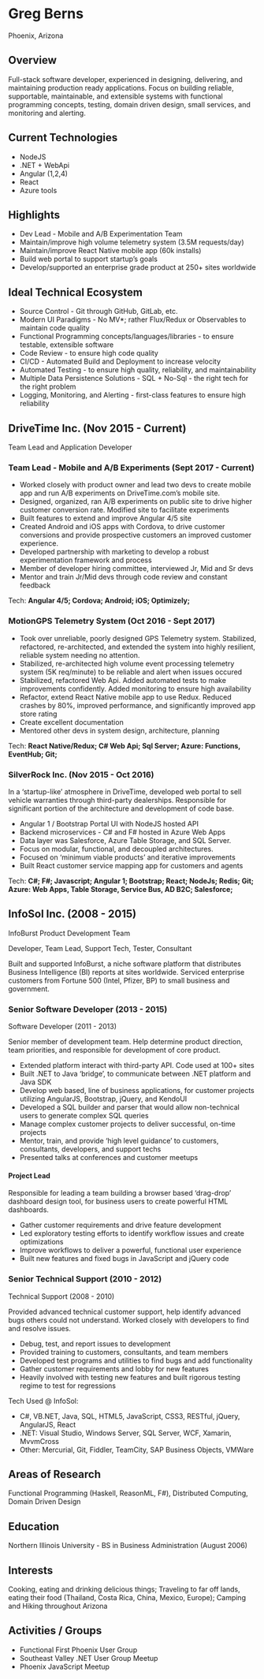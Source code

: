 # Greg Berns
Phoenix, Arizona

## Overview

Full-stack software developer, experienced in designing, delivering, and maintaining production ready applications. Focus on building reliable, supportable, maintainable, and extensible systems with functional programming concepts, testing, domain driven design, small services, and monitoring and alerting.

## Current Technologies

* NodeJS
* .NET + WebApi
* Angular (1,2,4)
* React
* Azure tools

## Highlights
* Dev Lead - Mobile and A/B Experimentation Team
* Maintain/improve high volume telemetry system (3.5M requests/day)
* Maintain/improve React Native mobile app (60k installs)
* Build web portal to support startup’s goals
* Develop/supported an enterprise grade product at 250+ sites worldwide

## Ideal Technical Ecosystem
* Source Control - Git through GitHub, GitLab, etc.
* Modern UI Paradigms - No MV*; rather Flux/Redux or Observables to maintain code quality
* Functional Programming concepts/languages/libraries - to ensure testable, extensible software
* Code Review - to ensure high code quality
* CI/CD - Automated Build and Deployment to increase velocity
* Automated Testing - to ensure high quality, reliability, and maintainability
* Multiple Data Persistence Solutions - SQL + No-Sql - the right tech for the right problem
* Logging, Monitoring, and Alerting - first-class features to ensure high reliability

## DriveTime Inc.  (Nov 2015 - Current)

Team Lead and Application Developer

### Team Lead - Mobile and A/B Experiments (Sept 2017 - Current)

* Worked closely with product owner and lead two devs to create mobile app and run A/B experiments on DriveTime.com’s mobile site.
* Designed, organized, ran A/B experiments on public site to drive higher customer conversion rate. Modified site to facilitate experiments
* Built features to extend and improve Angular 4/5 site
* Created Android and iOS apps with Cordova, to drive customer conversions and provide prospective customers an improved customer experience.
* Developed partnership with marketing to develop a robust experimentation framework and process
* Member of developer hiring committee, interviewed Jr, Mid and Sr devs
* Mentor and train Jr/Mid devs through code review and constant feedback

Tech: **Angular 4/5; Cordova; Android; iOS; Optimizely;**

### MotionGPS Telemetry System (Oct 2016 - Sept 2017)

* Took over unreliable, poorly designed GPS Telemetry system. Stabilized, refactored, re-architected, and extended the system into highly resilient, reliable system needing no attention.
* Stabilized, re-architected high volume event processing telemetry system (5K req/minute) to be reliable and alert when issues occured
* Stabilized, refactored Web Api. Added automated tests to make improvements confidently. Added monitoring to ensure high availability
* Refactor, extend React Native mobile app to use Redux. Reduced crashes by 80%, improved performance, and significantly improved app store rating
* Create excellent documentation
* Mentored other devs in system design, architecture, planning

Tech: **React Native/Redux; C# Web Api; Sql Server; Azure: Functions, EventHub; Git;**

### SilverRock Inc. (Nov 2015 - Oct 2016)

In a ‘startup-like’ atmosphere in DriveTime, developed web portal to sell vehicle warranties through third-party dealerships. Responsible for significant portion of the architecture and development of code base.

* Angular 1 / Bootstrap Portal UI with NodeJS hosted API
* Backend microservices - C# and F# hosted in Azure Web Apps 
* Data layer was Salesforce, Azure Table Storage, and SQL Server.
* Focus on modular, functional, and decoupled architectures.
* Focused on ‘minimum viable products’ and iterative improvements
* Built React customer service mapping app for customers and agents

Tech: **C#; F#; Javascript; Angular 1; Bootstrap; React; NodeJs; Redis; Git; Azure: Web Apps, Table Storage, Service Bus, AD B2C; Salesforce;**

## InfoSol Inc. (2008 - 2015)

InfoBurst Product Development Team 

Developer, Team Lead, Support Tech, Tester, Consultant

Built and supported InfoBurst, a niche software platform that distributes Business Intelligence (BI) reports at sites worldwide. Serviced enterprise customers from Fortune 500 (Intel, Pfizer, BP) to small business and government.

### Senior Software Developer  (2013 - 2015)

Software Developer (2011 - 2013)

Senior member of development team. Help determine product direction, team priorities, and responsible for development of core product.

* Extended platform interact with third-party API. Code used at 100+ sites
* Built .NET to Java ‘bridge’, to communicate between .NET platform and Java SDK
* Develop web based, line of business applications, for customer projects utilizing AngularJS, Bootstrap, jQuery, and KendoUI 
* Developed a SQL builder and parser that would allow non-technical users to generate complex SQL queries
* Manage complex customer projects to deliver successful, on-time projects
* Mentor, train, and provide ‘high level guidance’ to customers, consultants, developers, and support techs
* Presented talks at conferences and customer meetups

#### Project Lead

Responsible for leading a team building a browser based ‘drag-drop’ dashboard design tool, for business users to create powerful HTML dashboards.

* Gather customer requirements and drive feature development
* Led exploratory testing efforts to identify workflow issues and create optimizations 
* Improve workflows to deliver a powerful, functional user experience
* Built new features and fixed bugs in JavaScript and jQuery code

### Senior Technical Support  (2010 - 2012)

Technical Support (2008 - 2010)

Provided advanced technical customer support, help identify advanced bugs others could not understand. Worked closely with developers to find and resolve issues.

* Debug, test, and report issues to development
* Provided training to customers, consultants, and team members
* Developed test programs and utilities to find bugs and add functionality
* Gather customer requirements and lobby for new features
* Heavily involved with testing new features and built rigorous testing regime to test for regressions

Tech Used @ InfoSol:
* C#, VB.NET,  Java, SQL, HTML5, JavaScript, CSS3, RESTful, jQuery, AngularJS, React 
* .NET: Visual Studio, Windows Server, SQL Server, WCF, Xamarin, MvvmCross
* Other: Mercurial, Git, Fiddler, TeamCity, SAP Business Objects, VMWare

## Areas of Research
Functional Programming (Haskell, ReasonML, F#), Distributed Computing, Domain Driven Design

## Education
Northern Illinois University - BS in Business Administration (August 2006)

## Interests
Cooking, eating and drinking delicious things; Traveling to far off lands, eating their food (Thailand, Costa Rica, China, Mexico, Europe); Camping and Hiking throughout Arizona

## Activities / Groups

* Functional First Phoenix User Group
* Southeast Valley .NET User Group Meetup
* Phoenix JavaScript Meetup
